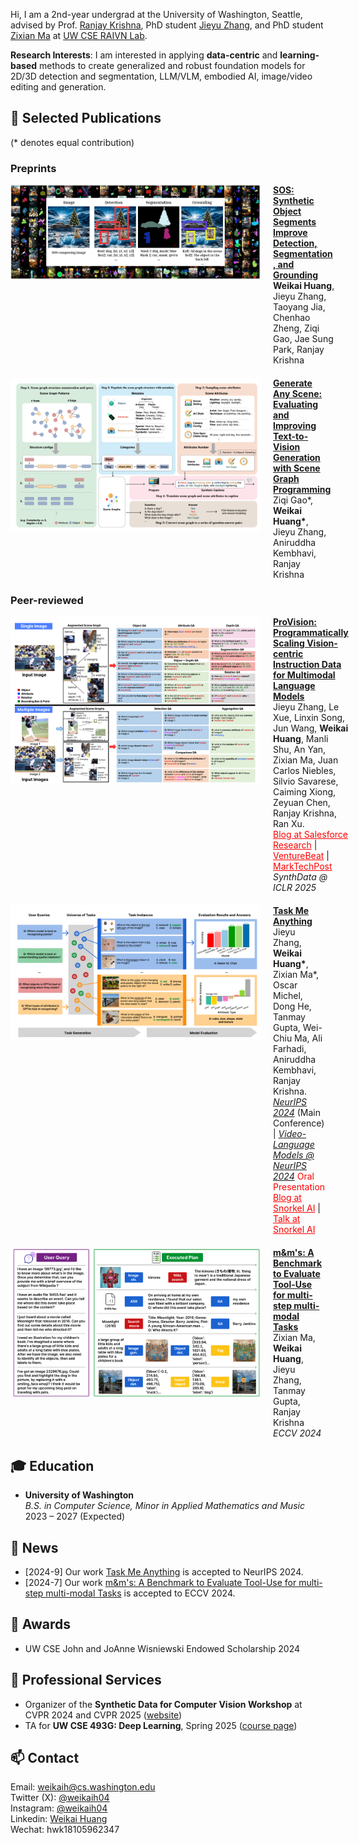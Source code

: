 Hi, I am a 2nd-year undergrad at the University of Washington, Seattle, advised by Prof. [Ranjay Krishna](http://www.ranjaykrishna.com/index.html), PhD student [Jieyu Zhang](https://jieyuz2.github.io/), and PhD student [Zixian Ma](https://zixianma.github.io/) at [UW CSE RAIVN Lab](https://raivn.cs.washington.edu/).

**Research Interests**:
I am interested in applying **data-centric** and **learning-based** methods to create generalized and robust foundation models for 2D/3D detection and segmentation, LLM/VLM, embodied AI, image/video editing and generation.

<!-- I am looking for co-first or leading-author-level collaborators for projects over the coming years. If you are interested, please feel free to reach out. -->

## 📝 Selected Publications
(* denotes equal contribution)

### Preprints

<div style="display: flex; align-items: flex-start; margin-bottom: 20px;">
  <img src="./img/papers/sos.png" style="width: 400px; margin-right: 20px; flex-shrink: 0;">
  <div>
    <strong><a href="https://github.com/weikaih04/SOS">SOS: Synthetic Object Segments Improve Detection, Segmentation, and Grounding</a></strong><br>
    <strong>Weikai Huang</strong>, Jieyu Zhang, Taoyang Jia, Chenhao Zheng, Ziqi Gao, Jae Sung Park, Ranjay Krishna
  </div>
</div>

<div style="display: flex; align-items: flex-start; margin-bottom: 20px;">
  <img src="./img/papers/gas.png" style="width: 400px; margin-right: 20px; flex-shrink: 0;">
  <div>
    <strong><a href="https://generate-any-scene.github.io/">Generate Any Scene: Evaluating and Improving Text-to-Vision Generation with Scene Graph Programming</a></strong><br>
    Ziqi Gao*, <strong>Weikai Huang*</strong>, Jieyu Zhang, Aniruddha Kembhavi, Ranjay Krishna
  </div>
</div>

### Peer-reviewed

<div style="display: flex; align-items: flex-start; margin-bottom: 20px;">
  <img src="./img/papers/provision.png" style="width: 400px; margin-right: 20px; flex-shrink: 0;">
  <div>
    <strong><a href="http://arxiv.org/abs/2412.07012">ProVision: Programmatically Scaling Vision-centric Instruction Data for Multimodal Language Models</a></strong><br>
    Jieyu Zhang, Le Xue, Linxin Song, Jun Wang, <strong>Weikai Huang</strong>, Manli Shu, An Yan, Zixian Ma, Juan Carlos Niebles, Silvio Savarese, Caiming Xiong, Zeyuan Chen, Ranjay Krishna, Ran Xu.<br>
    <a href="https://www.salesforce.com/blog/provision-multimodal-data-generation/" style="color: red;">Blog at Salesforce Research</a> | 
    <a href="https://venturebeat.com/data-infrastructure/breaking-the-data-bottleneck-salesforces-provision-speeds-multimodal-ai-training-with-image-scene-graphs/" style="color: red;">VentureBeat</a> | 
    <a href="https://www.marktechpost.com/2025/01/11/provision-a-scalable-programmatic-approach-to-vision-centric-instruction-data-for-multimodal-language-models/" style="color: red;">MarkTechPost</a><br>
    <em>SynthData @ ICLR 2025</em>
  </div>
</div>

<div style="display: flex; align-items: flex-start; margin-bottom: 20px;">
  <img src="./img/papers/tma.png" style="width: 400px; margin-right: 20px; flex-shrink: 0;">
  <div>
    <strong><a href="https://www.task-me-anything.org/">Task Me Anything</a></strong><br>
    Jieyu Zhang, <strong>Weikai Huang*</strong>, Zixian Ma*, Oscar Michel, Dong He, Tanmay Gupta, Wei-Chiu Ma, Ali Farhadi, Aniruddha Kembhavi, Ranjay Krishna.<br>
    <ins><em>NeurIPS 2024</em></ins> (Main Conference) | <ins><em>Video-Language Models @ NeurIPS 2024</em></ins> <span style="color: red;">Oral Presentation</span><br>
    <a href="https://snorkel.ai/blog/task-me-anything-innovating-multimodal-model-benchmarks/" style="color: red;">Blog at Snorkel AI</a> | 
    <a href="https://www.youtube.com/watch?v=J3ECnV8Yc_g" style="color: red;">Talk at Snorkel AI</a>
  </div>
</div>

<div style="display: flex; align-items: flex-start; margin-bottom: 20px;">
  <img src="./img/papers/mms.png" style="width: 400px; margin-right: 20px; flex-shrink: 0;">
  <div>
    <strong><a href="https://arxiv.org/abs/2403.11085">m&m's: A Benchmark to Evaluate Tool-Use for multi-step multi-modal Tasks</a></strong><br>
    Zixian Ma, <strong>Weikai Huang</strong>, Jieyu Zhang, Tanmay Gupta, Ranjay Krishna<br>
    <em>ECCV 2024</em>
  </div>
</div>

## 🎓 Education
- **University of Washington**  
  *B.S. in Computer Science, Minor in Applied Mathematics and Music*  
  2023 – 2027 (Expected)
  
## 📰 News
- [2024-9] Our work [Task Me Anything](https://www.task-me-anything.org/) is accepted to NeurIPS 2024.
- [2024-7] Our work [m&m's: A Benchmark to Evaluate Tool-Use for multi-step multi-modal Tasks](https://arxiv.org/abs/2403.11085) is accepted to ECCV 2024.
  
## 🏅 Awards
- UW CSE John and JoAnne Wisniewski Endowed Scholarship 2024

## 📍 Professional Services
- Organizer of the **Synthetic Data for Computer Vision Workshop** at CVPR 2024 and CVPR 2025 ([website](https://syndata4cv.github.io/))
- TA for **UW CSE 493G: Deep Learning**, Spring 2025 ([course page](https://courses.cs.washington.edu/courses/cse493g1/25sp/))

## 📫 Contact
Email: weikaih@cs.washington.edu
<br>Twitter (X): [@weikaih04](https://twitter.com/weikaih04)
<br>Instagram: [@weikaih04](https://www.instagram.com/weikaih04/)
<br>Linkedin: [Weikai Huang](https://www.linkedin.com/in/weikaihuang/)
<br>Wechat: hwk18105962347 